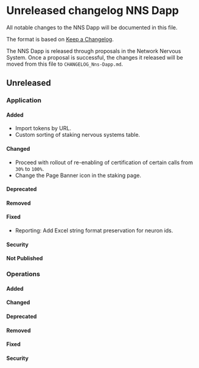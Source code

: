 # Unreleased changelog NNS Dapp

All notable changes to the NNS Dapp will be documented in this file.

The format is based on [Keep a Changelog](https://keepachangelog.com/en/1.0.0/).

The NNS Dapp is released through proposals in the Network Nervous System. Once a
proposal is successful, the changes it released will be moved from this file to
`CHANGELOG_Nns-Dapp.md`.

## Unreleased

### Application

#### Added

- Import tokens by URL.
- Custom sorting of staking nervous systems table.

#### Changed

- Proceed with rollout of re-enabling of certification of certain calls from `30%` to `100%`.
- Change the Page Banner icon in the staking page.

#### Deprecated

#### Removed

#### Fixed

- Reporting: Add Excel string format preservation for neuron ids.

#### Security

#### Not Published

### Operations

#### Added

#### Changed

#### Deprecated

#### Removed

#### Fixed

#### Security
